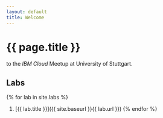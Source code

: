 ```yaml
---
layout: default
title: Welcome
---
```


# {{ page.title }}

to the _IBM Cloud_ Meetup at University of Stuttgart.

## Labs

{% for lab in site.labs %}
  1. [{{ lab.title }}]({{ site.baseurl }}{{ lab.url }})
{% endfor %}

